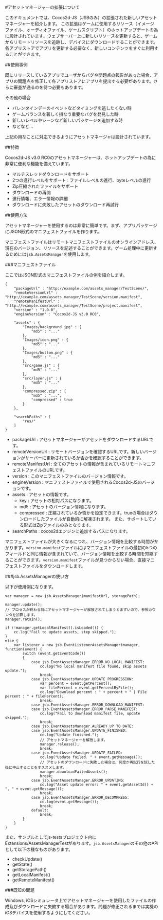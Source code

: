 #アセットマネージャーの拡張について

このドキュメントでは、Cocos2d-JS（JSBのみ）の拡張された新しいアセットマネージャーを紹介します。 この拡張はゲームに使用するリソース（イメージファイル、オーディオファイル、ゲームスクリプト）のホットアップデートの為に設計されています。ウェブサーバー上に新しいリソースを更新すると、ゲームからリモートリソースを追跡し、デバイスにダウンロードすることができます。各アプリストアでアプリを更新する必要なく、新しいコンテンツをすぐに利用することができます。

##使用事例

既にリリースしているアプリでユーザからバグや問題点の報告があった場合、アプリの問題点を修正して各アプリストアにアプリを提出する必要があります。さらに審査が通るのを待つ必要もあります。

その他の場合

- バレンタインデーのイベントなどタイミングを逃したくない時
- ゲームバランスを著しく損なう重要なバグを発見した時
- 新しいレベルやシーンなど新しいパッケージを追加する時
- などなど...

上記の用なことに対応できるようにアセットマネージャは設計されています。

##特徴

Cocos2d-JS v3.0 RC0のアセットマネージャーは、ホットアップデートの為に非常に便利な機能を備えています。

- マルチスレッドダウンロードをサポート
- 2つの進行レベルをサポート : ファイルレベルの進行、byteレベルの進行
- Zip圧縮されたファイルをサポート
- ダウンロードの再開
- 進行情報、エラー情報の詳細
- ダウンロードに失敗したアセットのダウンロード再試行

##使用方法

アセットマネージャーを使用するのは非常に簡単です。まず、アプリパッケージにJSON形式のマニフェストファイルを作ります。

マニフェストファイルはリモートマニフェストファイルのオンラインアドレス、現在のバージョン、リソースを記述することができます。ゲーム処理中に更新するためには`jsb.AssetsManager`を使用します。

###マニフェストファイル

ここではJSON形式のマニフェストファイルの例を紹介します。

```
{
	"packageUrl" : "http://example.com/assets_manager/TestScene/",
	"remoteVersionUrl" : "http://example.com/assets_manager/TestScene/version.manifest",
	"remoteManifestUrl" : "http://example.com/assets_manager/TestScene/project.manifest",
	"version" : "1.0.0",
	"engineVersion" : "Cocos2d-JS v3.0 RC0",

	"assets" : {
		"Images/background.jpg" : {
			"md5" : "..."
		},
		"Images/icon.png" : {
			"md5" : "..."
		},
		"Images/button.png" : {
			"md5" : "..."
		},
		"src/game.js" : {
			"md5" : "..."
		},
		"src/layer.js" : {
			"md5" : "..."
		},
		"compressed.zip" : {
			"md5" : "...",
			"compressed" : true
		}
	},
    
    "searchPaths" : [
        "res/"
    ]
}
```

- packageUrl : アセットマネージャーがアセットをダウンロードするURLです。
- remoteVersionUrl : リモートバージョンを確認するURLです。新しいバージョンがサーバーに更新されているか否かを確認することができます。
- remoteManifestUrl : 全てのアセットの情報が含まれているリモートマニフェストファイルのURLです。
- version : このマニフェストファイルのバージョン情報です。
- engineVersion : マニフェストファイルで使用されるCocos2d-JSのバージョンです。
- assets : アセットの情報です。
    - key : アセットの相対パスになります。
    - md5 : アセットのバージョン情報になります。
    - compressed : 圧縮されているか否かを設定できます。trueの場合はダウンロードしたファイルが自動的に解凍されます。 また、サポートしている形式はZipファイルのみとなります。
- searchPaths : cocos2dエンジンに追加するパスになります。

マニフェストファイルが大きくなるにつれ、バージョン情報を比較する時間がかかります。`version.manifest`ファイルにはマニフェストファイルの最初の5つのフィールドと同じ情報が含まれていて、バージョン情報を比較する時間を短縮することができます。`version.manifest`ファイルが見つからない場合、直接マニフェストファイルをダウンロードします。

###jsb.AssetsManagerの使い方

以下が使用例になります。

```
var manager = new jsb.AssetsManager(manifestUrl, storagePath);

manager.update();
// プロセスが終わる前にアセットマネージャーが解放されてしまうとまずいので、参照カウンタを加算します。
manager.retain();

if (!manager.getLocalManifest().isLoaded()) {
    cc.log("Fail to update assets, step skipped.");
}
else {
    var listener = new jsb.EventListenerAssetsManager(manager, function(event) {
        switch (event.getEventCode())
        {
            case jsb.EventAssetsManager.ERROR_NO_LOCAL_MANIFEST:
                cc.log("No local manifest file found, skip assets update.");
                break;
            case jsb.EventAssetsManager.UPDATE_PROGRESSION:
                var percent = event.getPercent();
                var filePercent = event.getPercentByFile();
                cc.log("Download percent : " + percent + " | File percent : " + filePercent);
                break;
            case jsb.EventAssetsManager.ERROR_DOWNLOAD_MANIFEST:
            case jsb.EventAssetsManager.ERROR_PARSE_MANIFEST:
                cc.log("Fail to download manifest file, update skipped.");
                break;
            case jsb.EventAssetsManager.ALREADY_UP_TO_DATE:
            case jsb.EventAssetsManager.UPDATE_FINISHED:
                cc.log("Update finished.");
                // アセットマネージャーを解放します。
                manager.release();
                break;
            case jsb.EventAssetsManager.UPDATE_FAILED:
                cc.log("Update failed. " + event.getMessage());
                // アセットのダウンロードに失敗した場合は、何度か再試行を試した後に中止することをオススメします。
                manager.downloadFailedAssets();
                break;
            case jsb.EventAssetsManager.ERROR_UPDATING:
                cc.log("Asset update error: " + event.getAssetId() + ", " + event.getMessage());
                break;
            case jsb.EventAssetsManager.ERROR_DECOMPRESS:
                cc.log(event.getMessage());
                break;
            default:
                break;
        }
    }
}
```

また、サンプルとしてjs-testsプロジェクト内にExtensions/AssetsManagerTestがあります。`jsb.AssetsManager`のその他のAPIとして以下の様なものがあります。

- checkUpdate()
- getState()
- getStoragePath()
- getLocalManifest()
- getRemoteManifest()

###既知の問題

Windows, iOSシミュレータ上でアセットマネージャーを使用したファイルの作成及びダウンロードに失敗する場合があります。問題が修正されるまでは実機のiOSデバイスを使用するようにしてください。